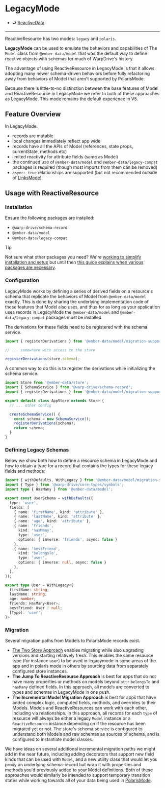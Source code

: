 # LegacyMode

- ⮐ [ReactiveData](../index.md)

---

ReactiveResource has two modes: `legacy` and `polaris`.

**LegacyMode** can be used to emulate the behaviors and capabilities of The `Model` class from `@ember-data/model` that was the default way to define reactive objects with schemas for much of WarpDrive's history.

The advantage of using ReactiveResource in LegacyMode is that it allows adopting many newer schema-driven behaviors before fully refactoring away from behaviors of Model that aren't supported by PolarisMode.

Because there is little-to-no distinction between the base features of Model and ReactiveResource in LegacyMode we refer to both of these approaches as LegacyMode. This mode remains the default experience in V5.

## Feature Overview

In LegacyMode:

- records are mutable
- local changes immediately reflect app wide
- records have all the APIs of Model (references, state props, currentState, methods etc)
- limited reactivity for attribute fields (same as Model)
- the continued use of `@ember-data/model` and `@ember-data/legacy-compat` packages is required (though most imports from them can be removed)
- `async: true` relationships are supported (but not recommended outside of [LinksMode](https://github.com/emberjs/data/blob/main/guides/relationships/features/links-mode.md))


## Usage with ReactiveResource

### Installation

Ensure the following packages are installed:

- `@warp-drive/schema-record`
- `@ember-data/model`
- `@ember-data/legacy-compat`

> [!TIP]
> Not sure what other packages you need? We're [working to simplify installation and setup](https://rfcs.emberjs.com/id/1075-warp-drive-package-unification/) but until then [this guide explains when various packages are necessary]().

### Configuration

LegacyMode works by defining a series of derived fields on a resource's schema that replicate the behaviors of
Model from `@ember-data/model` exactly. This is done by sharing the underlying implementation code of
these features that Model also uses, and thus for as long as your application uses records in LegacyMode
the `@ember-data/model` and `@ember-data/legacy-compat` packages must be installed.

The derivations for these fields need to be registered with the schema service.

```ts
import { registerDerivations } from '@ember-data/model/migration-support';

// ... somewhere with access to the store

registerDerivations(store.schema);
```

A common way to do this is to register the derivations while initializing the schema service.

```ts
import Store from '@ember-data/store';
import { SchemaService } from '@warp-drive/schema-record';
import { registerDerivations } from '@ember-data/model/migration-support';

export default class AppStore extends Store {
  // ... other config

  createSchemaService() {
    const schema = new SchemaService();
    registerDerivations(schema);
    return schema;
  }
}

```

### Defining Legacy Schemas

Below we show both how to define a resource schema in LegacyMode and how to obtain a type
for a record that contains the types for these legacy fields and methods:

```ts
import { withDefaults, WithLegacy } from '@ember-data/model/migration-support';
import { Type } from '@warp-drive/core-types/symbols';
import type { HasMany } from '@ember-data/model';

export const UserSchema = withDefaults({
  type: 'user',
  fields: [
    { name: 'firstName', kind: 'attribute' },
    { name: 'lastName', kind: 'attribute' },
    { name: 'age', kind: 'attribute' },
    { name: 'friends',
      kind: 'hasMany',
      type: 'user',
      options: { inverse: 'friends', async: false }
    },
    { name: 'bestFriend',
      kind: 'belongsTo',
      type: 'user',
      options: { inverse: null, async: false }
    },
  ],
});

export type User = WithLegacy<{
  firstName: string;
  lastName: string;
  age: number;
  friends: HasMany<User>;
  bestFriend: User | null;
  [Type]: 'user';
}>
```

### Migration

Several migration paths from Models to PolarisMode records exist.

- [The Two Store Approach](../../migrating/two-store-migration.md) enables migrating while also upgrading versions and starting relatively fresh. This enables the same resource type (for instance `user`) to be used in legacymode in some areas of the app and in polaris mode in others by sourcing data from separately
configured store instances.
- **The Jump To ReactiveResource Approach** is best for apps that do not have many properties or methods on models beyond `attr` `belongsTo` and `hasMany` defined fields. In this approach, all models are converted to types and schemas in LegacyMode in one push.
- **The Incremental Model Migration Approach** is best for apps that have added complex logic, computed fields, methods, and overrides to their Models. Models and ReactiveResources can work with each other, including via relationships. In this approach, all records for each `type` of resource will always be either a legacy `Model` instance or a `ReactiveResource` instance depending on if the resource has been migrated yet or not. The store's schema service is configured to understand both Models and raw schemas as sources of schema, and is configured to instantiate model classes.

We have ideas on several additional incremental migration paths we might add in the near future, including adding decorators that support new field kinds that can be used with `Model`, and a new utility class that would let you proxy an underlying schema-record but wrap it with properties and methods you'd previously added to your Model definitions. Both of these approaches would similarly be intended to support temporary transition states while working towards all of your data being used in [PolarisMode](../polaris/overview.md).
